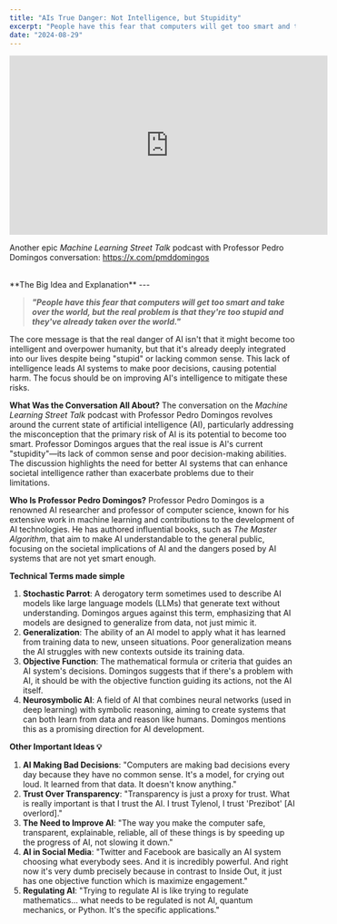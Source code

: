 ```yaml
---
title: "AIs True Danger: Not Intelligence, but Stupidity"
excerpt: "People have this fear that computers will get too smart and take over the world, but the real problem is that they're too stupid and they've already taken over the world"
date: "2024-08-29"
---
```


<iframe width="560" height="315" src="https://www.youtube.com/embed/1lr2HosqrBE?si=kwI4QCum3i0neyzY" title="YouTube video player" frameborder="0" allow="accelerometer; autoplay; clipboard-write; encrypted-media; gyroscope; picture-in-picture; web-share" referrerpolicy="strict-origin-when-cross-origin" allowfullscreen></iframe>




Another epic *Machine Learning Street Talk* podcast with Professor Pedro Domingos conversation: https://x.com/pmddomingos  

<br>
**The Big Idea and Explanation**
---

> ***"People have this fear that computers will get too smart and take over the world, but the real problem is that they're too stupid and they've already taken over the world."***
> 

The core message is that the real danger of AI isn't that it might become too intelligent and overpower humanity, but that it's already deeply integrated into our lives despite being "stupid" or lacking common sense. This lack of intelligence leads AI systems to make poor decisions, causing potential harm. The focus should be on improving AI's intelligence to mitigate these risks.

**What Was the Conversation All About?**
The conversation on the *Machine Learning Street Talk* podcast with Professor Pedro Domingos revolves around the current state of artificial intelligence (AI), particularly addressing the misconception that the primary risk of AI is its potential to become too smart. Professor Domingos argues that the real issue is AI's current "stupidity"—its lack of common sense and poor decision-making abilities. The discussion highlights the need for better AI systems that can enhance societal intelligence rather than exacerbate problems due to their limitations.

**Who Is Professor Pedro Domingos?**
Professor Pedro Domingos is a renowned AI researcher and professor of computer science, known for his extensive work in machine learning and contributions to the development of AI technologies. He has authored influential books, such as *The Master Algorithm*, that aim to make AI understandable to the general public, focusing on the societal implications of AI and the dangers posed by AI systems that are not yet smart enough.


**Technical Terms made simple**
1. **Stochastic Parrot**: A derogatory term sometimes used to describe AI models like large language models (LLMs) that generate text without understanding. Domingos argues against this term, emphasizing that AI models are designed to generalize from data, not just mimic it.
2. **Generalization**: The ability of an AI model to apply what it has learned from training data to new, unseen situations. Poor generalization means the AI struggles with new contexts outside its training data.
3. **Objective Function**: The mathematical formula or criteria that guides an AI system's decisions. Domingos suggests that if there's a problem with AI, it should be with the objective function guiding its actions, not the AI itself.
4. **Neurosymbolic AI**: A field of AI that combines neural networks (used in deep learning) with symbolic reasoning, aiming to create systems that can both learn from data and reason like humans. Domingos mentions this as a promising direction for AI development.

**Other Important Ideas 💡**
1. **AI Making Bad Decisions**: "Computers are making bad decisions every day because they have no common sense. It's a model, for crying out loud. It learned from that data. It doesn't know anything."
2. **Trust Over Transparency**: "Transparency is just a proxy for trust. What is really important is that I trust the AI. I trust Tylenol, I trust 'Prezibot' [AI overlord]."
3. **The Need to Improve AI**: "The way you make the computer safe, transparent, explainable, reliable, all of these things is by speeding up the progress of AI, not slowing it down."
4. **AI in Social Media**: "Twitter and Facebook are basically an AI system choosing what everybody sees. And it is incredibly powerful. And right now it's very dumb precisely because in contrast to Inside Out, it just has one objective function which is maximize engagement."
5. **Regulating AI**: "Trying to regulate AI is like trying to regulate mathematics... what needs to be regulated is not AI, quantum mechanics, or Python. It's the specific applications."

